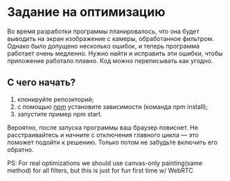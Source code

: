 Задание на оптимизацию
======================

Во время разработки программы планировалось, что она будет выводить на экран изображение с камеры, обработанное фильтром. 
Однако было допущено несколько ошибок, и теперь программа работает очень медленно. Нужно найти и исправить эти ошибки, 
чтобы приложение работало плавно. Код можно переписывать как угодно.


С чего начать?
--------------

1. клонируйте репозиторий;
2. с помощью [npm](https://npmjs.org) установите зависимости (команда npm install);
3. запустите пример npm start.


Вероятно, после запуска программы ваш браузер повиснет. Не расстраивайтесь и начните с отключения главного 
цикла — это поможет подойти к решению. Только потом не забудьте включить его обратно.

PS: For real optimizations we should use canvas-only painting(same method) for all filters,
    but this is just for fun first time w/ WebRTC

